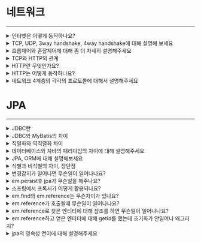 # 네트워크
---
<details>
<summary>인터넷은 어떻게 동작하나요?</summary>
<div markdown="1">
  <br>
인터넷은 TCP/IP 프로토콜을 사용해 형성된 네트워크를 의미합니다.<br>
이 말을 이해하기 위해선 TCP/IP프로토콜에 대해서 그리고 네트워크에 대해서 이해가 수반되어야하는데요. <br>
TCP/IP프로토콜이란 컴퓨터와 컴퓨터 사이에 데이터를 주고받을때 사용하는 일종의 규약입니다. <br>
또한 네트워크는 컴퓨터와 컴퓨터가 그물망 처럼 연결된 형태를 의미합니다.<br>
처음에 컴퓨터와 컴퓨터는 물리적으로 연결이 돼야했습니다. <br>
하지만 그런 점이 매우 불편하기 때문에 라우터가 등장했어요. <br>
라우터는 컴퓨터와 컴퓨터사이의 연결만을 해주는 작은 컴퓨터라고 볼 수 있어요.<br>
라우터가 한대 중심에 있고 컴퓨터는 라우터 한대에 연결을 하죠.<br>
그리고 라우터는 요청을 받아서 제대로 된 목적지까지 전송을 해줍니다.<br>
하지만 이런 라우터를 설치하더라도 장거리에 있는 라우터와 라우터를 연결해야할 일이 생깁니다.<br>
우리의 조상들은 이 라우터를 연결하는 것 말고, 기존의 전화선을 사용하기로 결정합니다.<br>
기존의 전화선을 사용하기 위해선 전화신호와 네트워크 신호를 변환해주는 기계가 필요하고, 그 기계가 모뎀입니다.<br>
컴퓨터는 라우터에 연결이 되고, 라우터는 모뎀에 연결이 되고, 모뎀은 그 신호를 아날로그 신호로 바꾸어서 이미 설치되어있는 전화기기 사이에 통신을 합니다. <br>
그리고 현 네트워크에서 도달하려는 네트워크로 신호를 보내기 위해 ISP로 연결을 해주어야합니다. <br>
그렇게 되면 우리가 현재 인터넷이라고 부르는 형태에 매우 가까워지게 됩니다.<br>
</div>
</details>
<details>
<summary>TCP, UDP, 3way handshake, 4way handshake에 대해 설명해 보세요 </summary>
<div markdown="2">
  <br>
TCP와 UDP는 전송계층의 프로토콜중 잘 알려진 프로토콜입니다.<br>
TCP는 UDP와는 다르게 연결을 지향하는 프로토콜로 핸드쉐이킹 방식을 이용해서 서로의 연결이 잘 되었음을, 잘끊겼음을 확인하는 과정이 들어가게 됩니다.<br>
그렇기 때문에 UDP보다는 느리다는 단점이 있습니다. <br>
하지만 높은 신뢰성을 유지하기 때문에 신뢰성이 필요한 곳에서 TCP를 사용합니다. <br>
그 외에도 흐름제어나 혼잡제어같은 일을 합니다. <br>
흐름제어는 받는쪽 버퍼 오버플로우를 방지하기 위해 데이터 처리 속도를 제어하는 것이고, <br>
혼잡제어는 전송하는 패킷수를 조절하여 혼잡이 일어나는 것을 막는 일입니다. <br>
UDP는 그에 반해 데이터를 받았음을 확인하는 과정이 없습니다. <br>
그렇기때문에 신뢰성은 낮지만 빠르다는 장점이 있습니다. <br>
그래서 UDP는 신뢰성보단 연속성이 중요한곳에 쓰입니다.<br>
3 way handshake는 TCP의 연결을 초기화할때 사용합니다. <br>
연결 요청에 대한 SYN을 보내고 그에 대한 답장으로 SYN에 1을 더해서 ACK와 함께 답장을 보냅니다. 그리고 또 그에 대한 답장으로 ACK를 보냅니다.<br>
4 way handshake는 세션을 종료하기 위해 사용됩니다. Client가 FIN 패킷을 보내면 서버는 FIN을 잘받았다는 의미로 ACK를 보냅니다.<br>
그리고 서버는 남은 데이터들을 다 보냈을때 FIN을 보냅니다. client는 서버에게로부터 FIN이 도착하면 잘받았다는 의미로 ACK를 보내게 됩니다.<br>
</div>
</details>

<details>
<summary>흐름제어와 혼잡제어에 대해 좀 더 자세히 설명해주세요 </summary>
<div markdown="3">
  <br>
흐름제어는 sender와 receiver의 데이터 처리 속도 차이를 제어하기 위한 기법으로, receiver의 버퍼가 감당할 수 없는 속도로 데이터가 전송되어 버퍼 오버플로우가 <br>
생기는 것을 방지하기 위해 데이터 전송 속도를 제어하는 것이 흐름제어이다..<br>
<br>
혼잡제어는 sender의 데이터 전달 속도와 네트워크 데이터 처리 속도 차이를 해결하기 위한 기법이다.<br>
한 라우터에 데이터가 몰려 모든 데이터를 처리할 수 없는 경우, 각 sender들은 데이터를 라우터에 재전송 하게되고 이로인해 혼잡이 가중되어 오버플로우나 데이터 손실이 발생한다.<br>
이와 같은 네트워크 혼잡을 방지하기 위해 sender의 데이터 전송 속도를 제어하는 것이 혼잡제어이다.<br>
<br>
흐름제어와 혼잡제어의 차이는 결국
호스트(컴퓨터)와 호스트간의 데이터 처리인가, 호스트와 네트워크 상의 데이터 처리인가의 차이.<br>
</div>
</details>

<details>
<summary>TCP와 HTTP의 관계</summary>
<div markdown="4">
  <br>
HTTP는 응용계층 프로토콜, TCP는 전송계층 프로토콜이다. HTTP는 TCP 기반 위에서 만들어졌기 때문에 TCP 성격을 모두 포함한다.<br>
</div>
</details>

<details>
<summary>HTTP란 무엇인가요?</summary>
<div markdown="5">
  <br>
HTTP는 TCP/IP위에서 동작하는 텍스트 기반의 통신규약입니다. <br>
HTTP는 연결상태를 유지하지 않는 비연결성 프로토콜입니다. 이러한 단점을 극복하기 위해 세션이나 쿠키 등을 활용합니다 <br>
</div>
</details>

<details>
<summary>HTTP는 어떻게 동작하나요?</summary>
<div markdown="6">
  <br>
먼저 사용자가 웹브라우저에 URL을 입력합니다.<br> 그러면 DNS로 요청이 가게되는데요 그래서 도메인 이름을 IP주소로 바꿔줘서 그 주소로 요청이 가게 됩니다.<br> 웹서버와 TCP연결을 시도하게 되고, 연결됐음을 확인한 이후에 클라이언트가 서버에게 HTTP 요청을 하게 됩니다. <br>서버는 클라에게 응답을 보내게 되고 응답이 끝났음을 확인하면 TCP연결을 끊게 됩니다. 이걸 매번 반복합니다. <br>
</div>
</details>

<details>
<summary>네트워크 4계층의 각각의 프로토콜에 대해서 설명해주세요</summary>
<div markdown="7">
  <br>
클라이언트와 서버에 해당하는 컴퓨터 두개를 가져왔다 그리고 이 둘을 케이블로 연결한다<br>
그럼 이때 사용되는 계층이 네트워크 인터페이스 계층이다<br>
하지만 둘이 매우 멀리 떨어져있다고 가정하다. 이때 인터넷이 필요하고 인터넷은 케이블의 역할을 대신한다<br>
이때 인터넷 계층이 필요하다 즉, 인터넷을 거쳐야한다<br>
하지만 이렇게 인터넷계층으로만 통신을 하다보면 한계가 있다. 비연결성과 비신뢰성에있다<br>
비연결성 - 연결되어있지 않은 상태여도 패킷을 전송한다<br>
비신뢰성 - 중간에 패킷이 사라지거나 순서대로 오지 않아도 이런부분에 대해 체크를 하지 않는다<br>
프로그램 구분 - 같은 ip를 사용하는 서버에서 통신하는 애플리케이션이라면 둘을 어떻게 구분할 것인가?<br>
이러한 IP 프로토코르이 한계를 극복하는 방법이 TCP프로토콜이다<br>
그래서 TCP를 계층이 추가된다. 그러니까 인터넷계층까지로만 통신을 하다보면 비연결성과 비신뢰성 등 여러 문제가 생기는데 전송계층까지로 범위를 넓혀서 사용하게되면
이 문제를 해결할 수 있다 <br>
</div>
</details>

# JPA
---
<details>
<summary>JDBC란</summary>
<div markdown="8">
  <br>
  자바애플리케이션과 디비의 통신을 가능하게 해주는 API
<br>
</div>
</details>

<details>
<summary>JDBC와 MyBatis의 차이</summary>
<div markdown="8">
  <br>
JDBC한 파일에서는  SQL작성, DB연결, Java언어가 모두 존재하기때문에 재사용성이 좋지 않다. 하지만 마바는 SQL문과 자바언어를 분리한다
<br>
JDBC에서는 매번 파라미터 매핑을 해줬어야하는데 마바에서는 자동으로해준다
<br>
</div>
</details>

<details>
<summary>직렬화와 역직렬화 차이</summary>
<div markdown="8">
  <br>
  직렬화: 객체를 전송가능한 연속적인 데이터로 만드는것<br>
  역직렬화: 연속적인데이터 -> 객체 변환
<br>
</div>
</details>

<details>
<summary>데이터베이스와 자바의 패러다임의 차이에 대해 설명해주세요</summary>
<div markdown="8">
  <br>
  1. 상속구현방법<br>
  - 자바는 객체지향패러다임을 이용해서 상속을 구현합니다. 하지만 디비에는 이러한 상속개념이 없죠. <br>
  - 자바에서는 우리가 배웠던 방식대로 상속을 하면된다. <br>하지만 디비에서는 상속의 개념이 없다. 예를들어 상속을 하려면
한테이블에 모두 데이터를 몰아넣는방식이나 여러 테이블을 둬서 하나의 데이터를 저장할때 상속관계인 테이블 각각에 insert쿼리를 날리는
불편한 작업을 해야한다.<br>이건 jdbc를 쓸때의 애기고 jpa를 만약 사용한다면 save메서드하나로 상속관계인 테이블 각각에 insert쿼리를 알아서 날려줄 수 있다<br>
즉, 개발자는 save메서드만 호출하고 jpa가 알아서 insert쿼리를 만들어서 디비로 요청을 보낸다는것이다. 그게 가능하다<br>
  2. 참조<br>
  - 자바에서는 객체를 참조할 수 있습니다. 디비는 fk로 참조를 대신합니다<br>
  - 자바에서의 객체는 참조를 통해서 연관관계에 있는 객체를 조회하고 탐색한다.<br>
반면에 디비의 테이블은 외래키를 사용하여 다른테이블과 연관관계를 맺고 조인을 사용해서 연관된 테이블을 조회할 수 있따<br>
우리가 디비의 패러다임에 맞춰서 id값을 필드로 저장하게되면 작성할땐 편리하지만 참조를 이용해야할땐 불편하다<br>
id값으로 조회를 매번 해와야하기 때문이다. 이러게 되면 객체지향적인 코드라고 할 수 없다<br>
그렇다고 id값이 아닌 team이라는 entity자체를 필드에 넣기에는 디비에 넣을때마다 매번 getid를 해주어야한다.<br>
참조에서도 패러다임의 불일치가발생하고 있다. 이를 해결해주는 것이 jpa다. <br>
  3. 비교<br>
  - 객체는 마음껏 객체그래프를 탐색할 수 있어야하는데 쿼리문에 따라서 그 객체가 있을수도있고 없을 수도 있어요
그래서 마음껏 객체 그래프를 탐색하는게 힘들어요 그 값이 있을지 없을지 모르니까요<br>
  4. 객체그래프탐색<br>
  - 디비에서는 식별자로 각 row를 구분하는데 자바에서는 동등성, 동일성비교를 할 수 있어요
<br>
</div>
</details>

<details>
<summary>JPA, ORM에 대해 설명해보세요</summary>
<div markdown="8">
  <br>
  - 마바까지 섞어서 얘기해보자면, 마바는 쿼리문의 결과를 객체에 매핑하는 sql mapper의 기술의 예고 jpa는 테이블을 객체에 매핑시키는 orm기술의 예예요<br>
  - 위에서 얘기했던 패러다임의 불일치 문제를 개발자 대신 해결해주는게 orm입니다<br>
<br>
</div>
</details>

<details>
<summary>식별과 비식별의 차이, 장단점</summary>
<div markdown="8">
  <br>
  식별: 부모의 pk를 fk로 사용하는것<br>
  비식별: 부모의 pk를 자신의 pk로도 사용하는것<br>
  식별관계는 조인할때 키의 수가 늘어나니까 복잡해진다. 그리고 식별관계를 구현하려면 번거롭다. 하지만 특정상황에서 조인없이 탐색할 수 있다 예를들면 부모id값이 2 인 모든 자식 조회하는일
<br>
</div>
</details>

<details>
<summary>변경감지가 일어나면 무슨일이 일어나나요?</summary>
<div markdown="8">
  <br>
  1. flush()메서드가 호출되면 .. <br>
  2. 스냅샷과 비교하여 달라진 부분은 쓰기지연저장소로 보낸다 <br>
  3. 디비에 flush한다 <br>
  4. 디비에 commit한다 <br>
  - flush:쓰기지연저장소에 있는 것들을 디비에 반영한다는 얘기. 하지만 commit까지 완료가 돼야 디비에 완전히 반영됨<br>
<br>
</div>
</details>

<details>
<summary>em.persist후 jpa가 무슨일을 해주나요?</summary>
<div markdown="8">
  <br>
 entity분석<br>
sql문 작성<br>
JDBC API사용<br>
페러다임불일치해결<br>
<br>
</div>
</details>

<details>
<summary>스프링에서 프록시가 어떻게 활용되나요?</summary>
<div markdown="8">
  <br>
  프록시 객체는 가짜객체를 의미합니다. 매번 연관된객체를 불러오는것보다 실제사용시점까지 불러오는것을 미루면 성능상 이점이 있습니다.<br>
<br>
</div>
</details>

<details>
<summary>em.find와 em.reference는 무슨차이가 있나요?</summary>
<div markdown="8">
  <br>
 em.find:메서드 호출하자마자 디비에 조회쿼리날림 <br>
 em.reference:사용시점에 디비에 쿼리날림
<br>
</div>
</details>

<details>
<summary>em.reference가 호출될때 무슨일이 일어나나요?</summary>
<div markdown="8">
  <br>
 db를 조회하지도, 실제 엔티티객체를 생성하지도 않는다. 실제 엔티티객체를 상속받은 프록시 객체를 만들 뿐이다.
<br>
</div>
</details>

<details>
<summary>em.reference로 찾은 엔티티에 대해 참조를 하면 무슨일이 일어나나요?</summary>
<div markdown="8">
  <br>
 1. 영속성컨텍스트에 초기화요청
 2. 영속성컨텍스트에 없다면 디비로 요청해서 초기화해와서 실제 엔티티객체를 생성해온다 
<br>
</div>
</details>

<details>
<summary>em.reference하고 얻은 엔티티에 대해 getId를 했는데 초기화가 안일어나 왜그러지?</summary>
<div markdown="8">
  <br>
 id는 프록시 객체도 기억하고 있다. 그래서 초기화가 일어나지않는다 그래서 연관관계 설정할땐 id값만 필요하니 이땐 초기화과정이 필요가 없다
<br>
</div>
</details>

<details>
<summary>jpa의 영속성 전이에 대해 설명해주세요</summary>
<div markdown="8">
  <br>
 flush시 영속성 전이가 일어납니다. 그래서 연관되어있다면각각에 대해 쿼리를 만들어서 jpa가 디비에 대신 요청해줍니다
<br>
</div>
</details>
